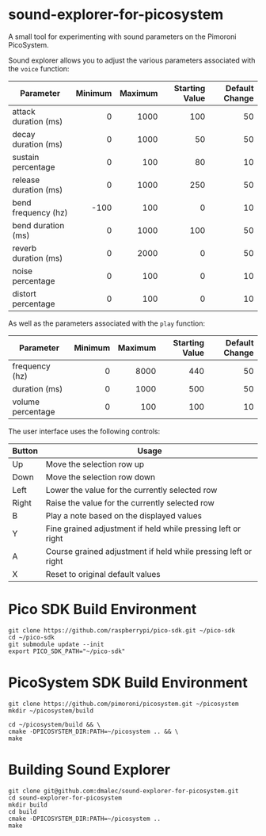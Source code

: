 # sound-explorer-for-picosystem
A small tool for experimenting with sound parameters on the Pimoroni PicoSystem.

Sound explorer allows you to adjust the various parameters associated with the 
`voice` function:

| Parameter             | Minimum | Maximum | Starting Value | Default Change |
| --------------------- | ------: | ------: | -------------: | -------------: |
| attack duration (ms)  |       0 |    1000 |            100 |             50 |
| decay duration (ms)   |       0 |    1000 |             50 |             50 |
| sustain percentage    |       0 |     100 |             80 |             10 |
| release duration (ms) |       0 |    1000 |            250 |             50 |
| bend frequency (hz)   |    -100 |     100 |              0 |             10 |
| bend duration (ms)    |       0 |    1000 |            100 |             50 |
| reverb duration (ms)  |       0 |    2000 |              0 |             50 |
| noise percentage      |       0 |     100 |              0 |             10 |
| distort percentage    |       0 |     100 |              0 |             10 |

As well as the parameters associated with the `play` function:

| Parameter             | Minimum | Maximum | Starting Value | Default Change |
| --------------------- | ------: | ------: | -------------: | -------------: |
| frequency (hz)        |       0 |    8000 |            440 |             50 |
| duration (ms)         |       0 |    1000 |            500 |             50 |
| volume percentage     |       0 |     100 |            100 |             10 |


The user interface uses the following controls:

| Button | Usage                                                          |
| ------ | -------------------------------------------------------------- |
| Up     | Move the selection row up                                      |
| Down   | Move the selection row down                                    |
| Left   | Lower the value for the currently selected row                 |
| Right  | Raise the value for the currently selected row                 |
| B      | Play a note based on the displayed values                      |
| Y      | Fine grained adjustment if held while pressing left or right   |
| A      | Course grained adjustment if held while pressing left or right |
| X      | Reset to original default values                               |



# Pico SDK Build Environment
```
git clone https://github.com/raspberrypi/pico-sdk.git ~/pico-sdk
cd ~/pico-sdk
git submodule update --init
export PICO_SDK_PATH="~/pico-sdk"
```

# PicoSystem SDK Build Environment
```
git clone https://github.com/pimoroni/picosystem.git ~/picosystem
mkdir ~/picosystem/build

cd ~/picosystem/build && \
cmake -DPICOSYSTEM_DIR:PATH=~/picosystem .. && \
make
```

# Building Sound Explorer
```
git clone git@github.com:dmalec/sound-explorer-for-picosystem.git
cd sound-explorer-for-picosystem
mkdir build
cd build
cmake -DPICOSYSTEM_DIR:PATH=~/picosystem ..
make
```
